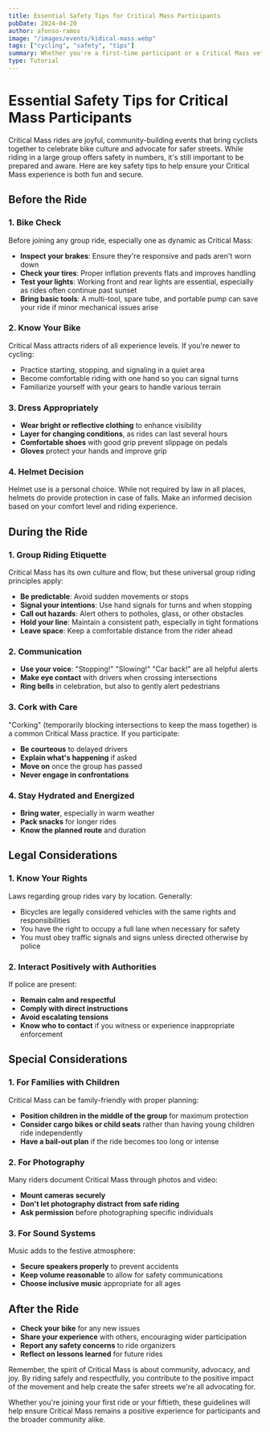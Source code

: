 ```yaml
---
title: Essential Safety Tips for Critical Mass Participants
pubDate: 2024-04-20
author: afonso-ramos
image: "/images/events/kidical-mass.webp"
tags: ["cycling", "safety", "tips"]
summary: Whether you're a first-time participant or a Critical Mass veteran, these safety tips will help ensure a positive and secure experience for everyone involved.
type: Tutorial
---
```


# Essential Safety Tips for Critical Mass Participants

Critical Mass rides are joyful, community-building events that bring cyclists together to celebrate bike culture and advocate for safer streets. While riding in a large group offers safety in numbers, it's still important to be prepared and aware. Here are key safety tips to help ensure your Critical Mass experience is both fun and secure.

## Before the Ride

### 1. Bike Check

Before joining any group ride, especially one as dynamic as Critical Mass:

- **Inspect your brakes**: Ensure they're responsive and pads aren't worn down
- **Check your tires**: Proper inflation prevents flats and improves handling
- **Test your lights**: Working front and rear lights are essential, especially as rides often continue past sunset
- **Bring basic tools**: A multi-tool, spare tube, and portable pump can save your ride if minor mechanical issues arise

### 2. Know Your Bike

Critical Mass attracts riders of all experience levels. If you're newer to cycling:
- Practice starting, stopping, and signaling in a quiet area
- Become comfortable riding with one hand so you can signal turns
- Familiarize yourself with your gears to handle various terrain

### 3. Dress Appropriately

- **Wear bright or reflective clothing** to enhance visibility
- **Layer for changing conditions**, as rides can last several hours
- **Comfortable shoes** with good grip prevent slippage on pedals
- **Gloves** protect your hands and improve grip

### 4. Helmet Decision

Helmet use is a personal choice. While not required by law in all places, helmets do provide protection in case of falls. Make an informed decision based on your comfort level and riding experience.

## During the Ride

### 1. Group Riding Etiquette

Critical Mass has its own culture and flow, but these universal group riding principles apply:

- **Be predictable**: Avoid sudden movements or stops
- **Signal your intentions**: Use hand signals for turns and when stopping
- **Call out hazards**: Alert others to potholes, glass, or other obstacles
- **Hold your line**: Maintain a consistent path, especially in tight formations
- **Leave space**: Keep a comfortable distance from the rider ahead

### 2. Communication

- **Use your voice**: "Stopping!" "Slowing!" "Car back!" are all helpful alerts
- **Make eye contact** with drivers when crossing intersections
- **Ring bells** in celebration, but also to gently alert pedestrians

### 3. Cork with Care

"Corking" (temporarily blocking intersections to keep the mass together) is a common Critical Mass practice. If you participate:

- **Be courteous** to delayed drivers
- **Explain what's happening** if asked
- **Move on** once the group has passed
- **Never engage in confrontations**

### 4. Stay Hydrated and Energized

- **Bring water**, especially in warm weather
- **Pack snacks** for longer rides
- **Know the planned route** and duration

## Legal Considerations

### 1. Know Your Rights

Laws regarding group rides vary by location. Generally:
- Bicycles are legally considered vehicles with the same rights and responsibilities
- You have the right to occupy a full lane when necessary for safety
- You must obey traffic signals and signs unless directed otherwise by police

### 2. Interact Positively with Authorities

If police are present:
- **Remain calm and respectful**
- **Comply with direct instructions**
- **Avoid escalating tensions**
- **Know who to contact** if you witness or experience inappropriate enforcement

## Special Considerations

### 1. For Families with Children

Critical Mass can be family-friendly with proper planning:
- **Position children in the middle of the group** for maximum protection
- **Consider cargo bikes or child seats** rather than having young children ride independently
- **Have a bail-out plan** if the ride becomes too long or intense

### 2. For Photography

Many riders document Critical Mass through photos and video:
- **Mount cameras securely**
- **Don't let photography distract from safe riding**
- **Ask permission** before photographing specific individuals

### 3. For Sound Systems

Music adds to the festive atmosphere:
- **Secure speakers properly** to prevent accidents
- **Keep volume reasonable** to allow for safety communications
- **Choose inclusive music** appropriate for all ages

## After the Ride

- **Check your bike** for any new issues
- **Share your experience** with others, encouraging wider participation
- **Report any safety concerns** to ride organizers
- **Reflect on lessons learned** for future rides

Remember, the spirit of Critical Mass is about community, advocacy, and joy. By riding safely and respectfully, you contribute to the positive impact of the movement and help create the safer streets we're all advocating for.

Whether you're joining your first ride or your fiftieth, these guidelines will help ensure Critical Mass remains a positive experience for participants and the broader community alike. 